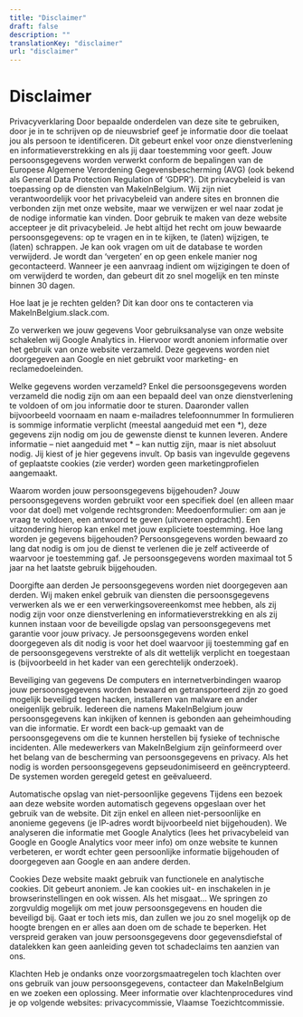 ```yaml
---
title: "Disclaimer"
draft: false
description: ""
translationKey: "disclaimer"
url: "disclaimer"
---
```


# Disclaimer

Privacyverklaring
Door bepaalde onderdelen van deze site te gebruiken, door je in te schrijven op de nieuwsbrief geef je informatie door die toelaat jou als persoon te identificeren. Dit gebeurt enkel voor onze dienstverlening en informatieverstrekking en als jij daar toestemming voor geeft. Jouw persoonsgegevens worden verwerkt conform de bepalingen van de Europese Algemene Verordening Gegevensbescherming (AVG) (ook bekend als General Data Protection Regulation of ‘GDPR’). Dit privacybeleid is van toepassing op de diensten van MakeInBelgium. Wij zijn niet verantwoordelijk voor het privacybeleid van andere sites en bronnen die verbonden zijn met onze website, maar we verwijzen er wel naar zodat je de nodige informatie kan vinden.
Door gebruik te maken van deze website accepteer je dit privacybeleid.
Je hebt altijd het recht om jouw bewaarde persoonsgegevens:
op te vragen en in te kijken,
te (laten) wijzigen,
te (laten) schrappen.
Je kan ook vragen om uit de database te worden verwijderd. Je wordt dan ‘vergeten’ en op geen enkele manier nog gecontacteerd. Wanneer je een aanvraag indient om wijzigingen te doen of om verwijderd te worden, dan gebeurt dit zo snel mogelijk en ten minste binnen 30 dagen.

Hoe laat je je rechten gelden?
Dit kan door ons te contacteren via MakeInBelgium.slack.com.

Zo verwerken we jouw gegevens
Voor gebruiksanalyse van onze website schakelen wij Google Analytics in. Hiervoor wordt anoniem informatie over het gebruik van onze website verzameld. Deze gegevens worden niet doorgegeven aan Google en niet gebruikt voor marketing- en reclamedoeleinden.

Welke gegevens worden verzameld?
Enkel die persoonsgegevens worden verzameld die nodig zijn om aan een bepaald deel van onze dienstverlening te voldoen of om jou informatie door te sturen. Daaronder vallen bijvoorbeeld
voornaam en naam
e-mailadres
telefoonnummer
In formulieren is sommige informatie verplicht (meestal aangeduid met een *), deze gegevens zijn nodig om jou de gewenste dienst te kunnen leveren. Andere informatie – niet aangeduid met * – kan nuttig zijn, maar is niet absoluut nodig. Jij kiest of je hier gegevens invult.
Op basis van ingevulde gegevens of geplaatste cookies (zie verder) worden geen marketingprofielen aangemaakt.

Waarom worden jouw persoonsgegevens bijgehouden?
Jouw persoonsgegevens worden gebruikt voor een specifiek doel (en alleen maar voor dat doel) met volgende rechtsgronden:
Meedoenformulier: om aan je vraag te voldoen, een antwoord te geven (uitvoeren opdracht). Een uitzondering hierop kan enkel met jouw expliciete toestemming.
Hoe lang worden je gegevens bijgehouden?
Persoonsgegevens worden bewaard zo lang dat nodig is om jou de dienst te verlenen die je zelf activeerde of waarvoor je toestemming gaf. Je persoonsgegevens worden maximaal tot 5 jaar na het laatste gebruik bijgehouden.

Doorgifte aan derden
Je persoonsgegevens worden niet doorgegeven aan derden. Wij maken enkel gebruik van diensten die persoonsgegevens verwerken als we er een verwerkingsovereenkomst mee hebben, als zij nodig zijn voor onze dienstverlening en informatieverstrekking en als zij kunnen instaan voor de beveiligde opslag van persoonsgegevens met garantie voor jouw privacy. Je persoonsgegevens worden enkel doorgegeven als dit nodig is voor het doel waarvoor jij toestemming gaf en de persoonsgegevens verstrekte of als dit wettelijk verplicht en toegestaan is (bijvoorbeeld in het kader van een gerechtelijk onderzoek).

Beveiliging van gegevens
De computers en internetverbindingen waarop jouw persoonsgegevens worden bewaard en getransporteerd zijn zo goed mogelijk beveiligd tegen hacken, installeren van malware en ander oneigenlijk gebruik. Iedereen die namens MakeInBelgium jouw persoonsgegevens kan inkijken of kennen is gebonden aan geheimhouding van die informatie.
Er wordt een back-up gemaakt van de persoonsgegevens om die te kunnen herstellen bij fysieke of technische incidenten. Alle medewerkers van MakeInBelgium zijn geïnformeerd over het belang van de bescherming van persoonsgegevens en privacy. Als het nodig is worden persoonsgegevens gepseudonimiseerd en geëncrypteerd. De systemen worden geregeld getest en geëvalueerd.

Automatische opslag van niet-persoonlijke gegevens
Tijdens een bezoek aan deze website worden automatisch gegevens opgeslaan over het gebruik van de website. Dit zijn enkel en alleen niet-persoonlijke en anonieme gegevens (je IP-adres wordt bijvoorbeeld niet bijgehouden). We analyseren die informatie met Google Analytics (lees het privacybeleid van Google en Google Analytics voor meer info) om onze website te kunnen verbeteren, er wordt echter geen persoonlijke informatie bijgehouden of doorgegeven aan Google en aan andere derden.

Cookies
Deze website maakt gebruik van functionele en analytische cookies. Dit gebeurt anoniem. Je kan cookies uit- en inschakelen in je browserinstellingen en ook wissen.
Als het misgaat...
We springen zo zorgvuldig mogelijk om met jouw persoonsgegevens en houden die beveiligd bij. Gaat er toch iets mis, dan zullen we jou zo snel mogelijk op de hoogte brengen en er alles aan doen om de schade te beperken. Het verspreid geraken van jouw persoonsgegevens door gegevensdiefstal of datalekken kan geen aanleiding geven tot schadeclaims ten aanzien van ons.

Klachten
Heb je ondanks onze voorzorgsmaatregelen toch klachten over ons gebruik van jouw persoonsgegevens, contacteer dan MakeInBelgium en we zoeken een oplossing.
Meer informatie over klachtenprocedures vind je op volgende websites: privacycommissie, Vlaamse Toezichtcommissie.
